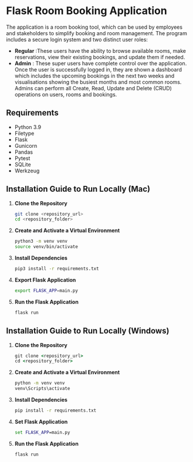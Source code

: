 # Flask Room Booking Application

The application is a room booking tool, which can be used by employees and stakeholders to simplify booking and room management. The program includes a secure login system and two distinct user roles: 

- **Regular** :These users have the ability to browse available rooms, make reservations, view their existing bookings, and update them if needed.
- **Admin** : These super users have complete control over the application. Once the user is successfully logged in, they are shown a dashboard which includes the upcoming bookings in the next two weeks and visualisations showing the busiest months and most common rooms. Admins can perform all Create, Read, Update and Delete (CRUD) operations on users, rooms and bookings. 


## Requirements

- Python 3.9
- Filetype
- Flask
- Gunicorn
- Pandas
- Pytest
- SQLite
- Werkzeug

## Installation Guide to Run Locally (Mac)

1. **Clone the Repository**  
   ```bash
   git clone <repository_url>
   cd <repository_folder>
2. **Create and Activate a Virtual Environment**
    ```bash
    python3 -m venv venv
    source venv/bin/activate
3. **Install Dependencies**
    ```bash
    pip3 install -r requirements.txt
4. **Export Flask Application**
    ```bash
    export FLASK_APP=main.py
5. **Run the Flask Application**
    ```bash
    flask run


## Installation Guide to Run Locally (Windows)

1. **Clone the Repository**  
   ```cmd
   git clone <repository_url>
   cd <repository_folder>
   ```
2. **Create and Activate a Virtual Environment**  
   ```cmd
   python -m venv venv
   venv\Scripts\activate
   ```
3. **Install Dependencies**  
   ```cmd
   pip install -r requirements.txt
   ```
4. **Set Flask Application**  
   ```cmd
   set FLASK_APP=main.py
   ```
5. **Run the Flask Application**  
   ```cmd
   flask run
   ```


    

